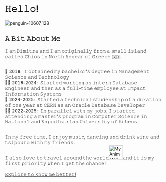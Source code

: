 # 𝙷𝚎𝚕𝚕𝚘!
![penguin-10607_128](https://github.com/user-attachments/assets/75f588bc-9bcd-4b50-8520-63208ef9ed88)

## 𝙰 𝙱𝚒𝚝 𝙰𝚋𝚘𝚞𝚝 𝙼𝚎

𝙸 𝚊𝚖 𝙳𝚒𝚖𝚒𝚝𝚛𝚊 𝚊𝚗𝚍 𝙸 𝚊𝚖 𝚘𝚛𝚒𝚐𝚒𝚗𝚊𝚕𝚕𝚢 𝚏𝚛𝚘𝚖 𝚊 𝚜𝚖𝚊𝚕𝚕 𝚒𝚜𝚕𝚊𝚗𝚍 𝚌𝚊𝚕𝚕𝚎𝚍 𝙲𝚑𝚒𝚘𝚜 𝚒𝚗 𝙽𝚘𝚛𝚝𝚑 𝙰𝚎𝚐𝚎𝚊𝚗 𝚘𝚏 𝙶𝚛𝚎𝚎𝚌𝚎 🇬🇷.<br> <br>

📜 **𝟸𝟶𝟷𝟾**: &nbsp;𝙸 𝚘𝚋𝚝𝚊𝚒𝚗𝚎𝚍 𝚖𝚢 𝚋𝚊𝚌𝚑𝚎𝚕𝚘𝚛'𝚜 𝚍𝚎𝚐𝚛𝚎𝚎 𝚒𝚗 𝙼𝚊𝚗𝚊𝚐𝚎𝚖𝚎𝚗𝚝 𝚂𝚌𝚒𝚎𝚗𝚌𝚎 𝚊𝚗𝚍 𝚃𝚎𝚌𝚑𝚗𝚘𝚕𝚘𝚐𝚢 <br>
👩‍💻 **𝟸𝟶𝟷𝟾-𝟸𝟶𝟸𝟺**: &nbsp;𝚂𝚝𝚊𝚛𝚝𝚎𝚍 𝚠𝚘𝚛𝚔𝚒𝚗𝚐 𝚊𝚜 𝚒𝚗𝚝𝚎𝚛𝚗 𝙳𝚊𝚝𝚊𝚋𝚊𝚜𝚎 𝙴𝚗𝚐𝚒𝚗𝚎𝚎𝚛 𝚊𝚗𝚍 𝚝𝚑𝚎𝚗 𝚊𝚜 𝚊 𝚏𝚞𝚕𝚕-𝚝𝚒𝚖𝚎 𝚎𝚖𝚙𝚕𝚘𝚢𝚎𝚎 𝚊𝚝 𝙸𝚖𝚙𝚊𝚌𝚝 𝙸𝚗𝚏𝚘𝚛𝚖𝚊𝚝𝚒𝚘𝚗 𝚂𝚢𝚜𝚝𝚎𝚖𝚜 <br>
🎇 **𝟸𝟶𝟸𝟺-𝟸𝟶𝟸𝟻**: &nbsp;𝚂𝚝𝚊𝚛𝚝𝚎𝚍 𝚊 𝚝𝚎𝚌𝚑𝚗𝚒𝚌𝚊𝚕 𝚜𝚝𝚞𝚍𝚎𝚗𝚜𝚑𝚒𝚙 𝚘𝚏 𝚊 𝚍𝚞𝚛𝚊𝚝𝚒𝚘𝚗 𝚘𝚏 𝚘𝚗𝚎 𝚢𝚎𝚊𝚛 𝚊𝚝 𝙲𝙴𝚁𝙽 𝚊𝚜 𝚊𝚗 𝙾𝚛𝚊𝚌𝚕𝚎 𝙳𝚊𝚝𝚊𝚋𝚊𝚜𝚎 𝙳𝚎𝚟𝚎𝚕𝚘𝚙𝚎𝚛 <br>
👩‍🎓 **𝟸𝟶𝟸𝟸-𝟸𝟶𝟸𝟻**: &nbsp;𝙸𝚗 𝚙𝚊𝚛𝚊𝚕𝚕𝚎𝚕 𝚠𝚒𝚝𝚑 𝚖𝚢 𝚓𝚘𝚋𝚜, 𝙸 𝚜𝚝𝚊𝚛𝚝𝚎𝚍 𝚊𝚝𝚝𝚎𝚗𝚍𝚒𝚗𝚐 𝚊 𝚖𝚊𝚜𝚝𝚎𝚛'𝚜 𝚙𝚛𝚘𝚐𝚛𝚊𝚖 𝚒𝚗 𝙲𝚘𝚖𝚙𝚞𝚝𝚎𝚛 𝚂𝚌𝚒𝚎𝚗𝚌𝚎 𝚒𝚗 𝙽𝚊𝚝𝚒𝚘𝚗𝚊𝚕 𝚊𝚗𝚍 𝙺𝚊𝚙𝚘𝚍𝚒𝚜𝚝𝚛𝚒𝚊𝚗 𝚄𝚗𝚒𝚟𝚎𝚛𝚜𝚒𝚝𝚢 𝚘𝚏 𝙰𝚝𝚑𝚎𝚗𝚜 <br><br>

𝙸𝚗 𝚖𝚢 𝚏𝚛𝚎𝚎 𝚝𝚒𝚖𝚎, 𝙸 𝚎𝚗𝚓𝚘𝚢 𝚖𝚞𝚜𝚒𝚌, 𝚍𝚊𝚗𝚌𝚒𝚗𝚐 𝚊𝚗𝚍 𝚍𝚛𝚒𝚗𝚔 𝚠𝚒𝚗𝚎 𝚊𝚗𝚍 𝚝𝚜𝚒𝚙𝚘𝚞𝚛𝚘 𝚠𝚒𝚝𝚑 𝚖𝚢 𝚏𝚛𝚒𝚎𝚗𝚍𝚜.<br>
𝙸 𝚊𝚕𝚜𝚘 𝚕𝚘𝚟𝚎 𝚝𝚘 𝚝𝚛𝚊𝚟𝚎𝚕 𝚊𝚛𝚘𝚞𝚗𝚍 𝚝𝚑𝚎 𝚠𝚘𝚛𝚕𝚍<img src="https://github.com/user-attachments/assets/cc9cab27-439d-48a7-a381-1ef74311663b" alt="My Animated GIF" width="45"/>𝚊𝚗𝚍 𝚒𝚝 𝚒𝚜 𝚖𝚢 𝚏𝚒𝚛𝚜𝚝 𝚙𝚛𝚒𝚘𝚛𝚒𝚝𝚢 𝚠𝚑𝚎𝚗 𝙸 𝚐𝚎𝚝 𝚝𝚑𝚎 𝚌𝚑𝚊𝚗𝚌𝚎!
<br> <br>
[𝙴𝚡𝚙𝚕𝚘𝚛𝚎 𝚝𝚘 𝚔𝚗𝚘𝚠 𝚖𝚎 𝚋𝚎𝚝𝚝𝚎𝚛!](https://demetrakostala.wixsite.com/allaboutme) 
